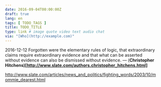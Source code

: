 ```yaml
---
date: 2016-09-04T00:00:00Z
draft: true
lang: en
tags: [ TODO_TAGS ]
title: TODO_TITLE
type: link # image quote video text audio chat
via: "[Who](http://example.com)"
---
```



2016-12-12
Forgotten were the elementary rules of logic, that extraordinary claims require extraordinary evidence and that what can be asserted without evidence can also be dismissed without evidence.
— (**Christopher Hitchens)[http://www.slate.com/authors.christopher_hitchens.html]**

http://www.slate.com/articles/news_and_politics/fighting_words/2003/10/mommie_dearest.html
